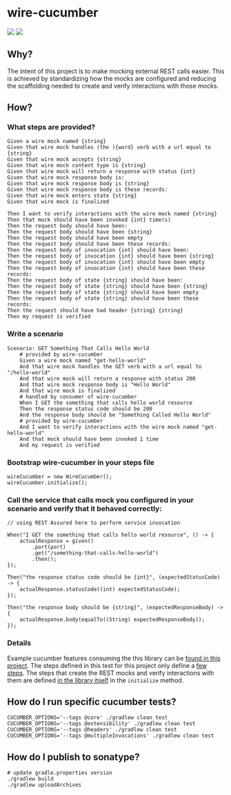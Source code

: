 # wire-cucumber

[<img src="https://github.com/podnov/wire-cucumber/workflows/java-ci/badge.svg">](https://github.com/podnov/wire-cucumber/actions?query=workflow%3A%22java-ci%22) [<img src="https://codecov.io/gh/podnov/wire-cucumber/branch/master/graph/badge.svg">](https://codecov.io/gh/podnov/wire-cucumber/branch/master)

## Why?
The intent of this project is to make mocking external REST calls easier. This is achieved by standardizing how the mocks are configured and reducing the scaffolding needed to create and verify interactions with those mocks.

## How?
### What steps are provided?
```
Given a wire mock named {string}
Given that wire mock handles (the ){word} verb with a url equal to {string}
Given that wire mock accepts {string}
Given that wire mock content type is {string}
Given that wire mock will return a response with status {int}
Given that wire mock response body is:
Given that wire mock response body is {string}
Given that wire mock response body is these records:
Given that wire mock enters state {string}
Given that wire mock is finalized

Then I want to verify interactions with the wire mock named {string}
Then that mock should have been invoked {int} time(s)
Then the request body should have been:
Then the request body should have been {string}
Then the request body should have been empty
Then the request body should have been these records:
Then the request body of invocation {int} should have been:
Then the request body of invocation {int} should have been {string}
Then the request body of invocation {int} should have been empty
Then the request body of invocation {int} should have been these records:
Then the request body of state {string} should have been:
Then the request body of state {string} should have been {string}
Then the request body of state {string} should have been empty
Then the request body of state {string} should have been these records:
Then the request should have had header {string} {string}
Then my request is verified
```

### Write a scenario
```
Scenario: GET Something That Calls Hello World
	# provided by wire-cucumber
	Given a wire mock named "get-hello-world"
	And that wire mock handles the GET verb with a url equal to "/hello-world"
	And that wire mock will return a response with status 200
	And that wire mock response body is "Hello World"
	And that wire mock is finalized
	# handled by consumer of wire-cucumber
	When I GET the something that calls hello world resource
	Then the response status code should be 200
	And the response body should be "Something Called Hello World"
	# provided by wire-cucumber
	And I want to verify interactions with the wire mock named "get-hello-world"
	And that mock should have been invoked 1 time
	And my request is verified
```

### Bootstrap wire-cucumber in your steps file
```
wireCucumber = new WireCucumber();
wireCucumber.initialize();
```

### Call the service that calls mock you configured in your scenario and verify that it behaved correctly:
```
// using REST Assured here to perform service invocation

When("I GET the something that calls hello world resource", () -> {
	actualResponse = given()
		.port(port)
		.get("/something-that-calls-hello-world")
		.then();
});

Then("the response status code should be {int}", (expectedStatusCode) -> {
	actualResponse.statusCode((int) expectedStatusCode);
});

Then("the response body should be {string}", (expectedResponseBody) -> {
	actualResponse.body(equalTo((String) expectedResponseBody));
});
```

### Details
Example cucumber features consuming the this library can be [found in this project](src/test/resources/com/evanzeimet/wirecucumber/). The steps defined in this test for this project only define a [few steps](src/test/java/com/evanzeimet/wirecucumber/WireCucumberFunctionalTest.java). The steps that create the REST mocks and verify interactions with them are defined [in the library itself](src/main/java/com/evanzeimet/wirecucumber/WireCucumberSteps.java) in the `initialize` method.

## How do I run specific cucumber tests?
```
CUCUMBER_OPTIONS='--tags @core' ./gradlew clean test
CUCUMBER_OPTIONS='--tags @extensibility' ./gradlew clean test
CUCUMBER_OPTIONS='--tags @headers' ./gradlew clean test
CUCUMBER_OPTIONS='--tags @multipleInvocations' ./gradlew clean test
```

## How do I publish to sonatype?
```
# update gradle.properties version
./gradlew build
./gradlew uploadArchives
```
